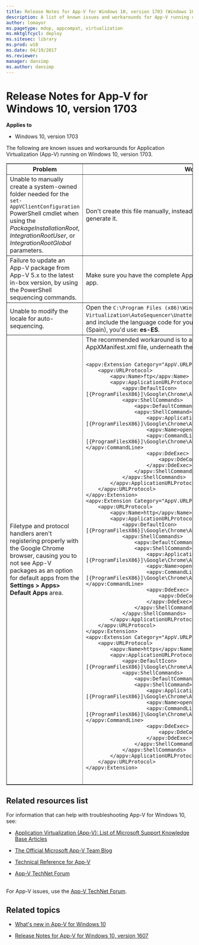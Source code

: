 ```yaml
---
title: Release Notes for App-V for Windows 10, version 1703 (Windows 10)
description: A list of known issues and workarounds for App-V running on Windows 10, version 1703.
author: lomayor
ms.pagetype: mdop, appcompat, virtualization
ms.mktglfcycl: deploy
ms.sitesec: library
ms.prod: w10
ms.date: 04/19/2017
ms.reviewer:
manager: dansimp
ms.author: dansimp
---
```



# Release Notes for App-V for Windows 10, version 1703

**Applies to**
-   Windows 10, version 1703

The following are known issues and workarounds for Application Virtualization (App-V) running on Windows 10, version 1703.

<table border="1">
    <thead>
        <th>Problem</th>
        <th>Workaround</th>
    </thead>
    <tbody>
        <tr>
            <td>Unable to manually create a system-owned folder needed for the <code>set-AppVClientConfiguration</code> PowerShell cmdlet when using the <i>PackageInstallationRoot</i>, <i>IntegrationRootUser</i>, or <i>IntegrationRootGlobal</i> parameters.</td>
            <td>Don&#39;t create this file manually, instead let the <code>Add-AppVClientPackage</code> cmdlet auto-generate it.</td>
        </tr>
        <tr>
            <td>Failure to update an App-V package from App-V 5.x to the latest in-box version, by using the PowerShell sequencing commands.</td>
            <td>Make sure you have the complete App-V package or the MSI file from the original app.</td>
        </tr>
        <tr>
            <td>Unable to modify the locale for auto-sequencing.</td>
            <td>Open the <code>C:\Program Files (x86)\Windows Kits\10\Microsoft Application Virtualization\AutoSequencer\Unattend_Sequencer_User_Setup_Template.xml</code> file and include the language code for your locale. For example, if you wanted Spanish (Spain), you&#39;d use: <strong>es-ES</strong>.</td>
        </tr>
        <tr>
            <td>Filetype and protocol handlers aren&#39;t registering properly with the Google Chrome browser, causing you to not see App-V packages as an option for default apps from the <strong>Settings &gt; Apps&gt; Default Apps</strong> area.</td>
            <td>The recommended workaround is to add the following code to the AppXManifest.xml file, underneath the <strong>&lt;appv:Extensions&gt;</strong> tag:
<pre><code>
&lt;appv:Extension Category="AppV.URLProtocol"&gt;
    &lt;appv:URLProtocol&gt;
        &lt;appv:Name&gt;ftp&lt;/appv:Name&gt;
        &lt;appv:ApplicationURLProtocol&gt;
            &lt;appv:DefaultIcon&gt;[{ProgramFilesX86}]\Google\Chrome\Application\chrome.exe,0&lt;/appv:DefaultIcon&gt;
            &lt;appv:ShellCommands&gt;
                &lt;appv:DefaultCommand&gt;open&lt;/appv:DefaultCommand&gt;
                &lt;appv:ShellCommand&gt;
                    &lt;appv:ApplicationId&gt;[{ProgramFilesX86}]\Google\Chrome\Application\chrome.exe&lt;/appv:ApplicationId&gt;
                    &lt;appv:Name&gt;open&lt;/appv:Name&gt;
                    &lt;appv:CommandLine&gt;"[{ProgramFilesX86}]\Google\Chrome\Application\chrome.exe" -- "%1"&lt;/appv:CommandLine&gt;
                    &lt;appv:DdeExec&gt;
                        &lt;appv:DdeCommand /&gt;
                    &lt;/appv:DdeExec&gt;
                &lt;/appv:ShellCommand&gt;
            &lt;/appv:ShellCommands&gt;
        &lt;/appv:ApplicationURLProtocol&gt;
    &lt;/appv:URLProtocol&gt;
&lt;/appv:Extension&gt;
&lt;appv:Extension Category="AppV.URLProtocol"&gt;
    &lt;appv:URLProtocol&gt;
        &lt;appv:Name&gt;http&lt;/appv:Name&gt;
        &lt;appv:ApplicationURLProtocol&gt;
            &lt;appv:DefaultIcon&gt;[{ProgramFilesX86}]\Google\Chrome\Application\chrome.exe,0&lt;/appv:DefaultIcon&gt;
            &lt;appv:ShellCommands&gt;
                &lt;appv:DefaultCommand&gt;open&lt;/appv:DefaultCommand&gt;
                &lt;appv:ShellCommand&gt;
                    &lt;appv:ApplicationId&gt;[{ProgramFilesX86}]\Google\Chrome\Application\chrome.exe&lt;/appv:ApplicationId&gt;
                    &lt;appv:Name&gt;open&lt;/appv:Name&gt;
                    &lt;appv:CommandLine&gt;"[{ProgramFilesX86}]\Google\Chrome\Application\chrome.exe" -- "%1"&lt;/appv:CommandLine&gt;
                    &lt;appv:DdeExec&gt;
                        &lt;appv:DdeCommand /&gt;
                    &lt;/appv:DdeExec&gt;
                &lt;/appv:ShellCommand&gt;
            &lt;/appv:ShellCommands&gt;
        &lt;/appv:ApplicationURLProtocol&gt;
    &lt;/appv:URLProtocol&gt;
&lt;/appv:Extension&gt;
&lt;appv:Extension Category="AppV.URLProtocol"&gt;
    &lt;appv:URLProtocol&gt;
        &lt;appv:Name&gt;https&lt;/appv:Name&gt;
        &lt;appv:ApplicationURLProtocol&gt;
            &lt;appv:DefaultIcon&gt;[{ProgramFilesX86}]\Google\Chrome\Application\chrome.exe,0&lt;/appv:DefaultIcon&gt;
            &lt;appv:ShellCommands&gt;
                &lt;appv:DefaultCommand&gt;open&lt;/appv:DefaultCommand&gt;
                &lt;appv:ShellCommand&gt;
                    &lt;appv:ApplicationId&gt;[{ProgramFilesX86}]\Google\Chrome\Application\chrome.exe&lt;/appv:ApplicationId&gt;
                    &lt;appv:Name&gt;open&lt;/appv:Name&gt;
                    &lt;appv:CommandLine&gt;"[{ProgramFilesX86}]\Google\Chrome\Application\chrome.exe" -- "%1"&lt;/appv:CommandLine&gt;
                    &lt;appv:DdeExec&gt;
                        &lt;appv:DdeCommand /&gt;
                    &lt;/appv:DdeExec&gt;
                &lt;/appv:ShellCommand&gt;
            &lt;/appv:ShellCommands&gt;
        &lt;/appv:ApplicationURLProtocol&gt;
    &lt;/appv:URLProtocol&gt;
&lt;/appv:Extension&gt;
</code></pre><br/>            </td>
        </tr>
    </tbody>
</table>


## Related resources list
For information that can help with troubleshooting App-V for Windows 10, see:
- [Application Virtualization (App-V): List of Microsoft Support Knowledge Base Articles](https://social.technet.microsoft.com/wiki/contents/articles/14272.app-v-v5-x-list-of-microsoft-support-knowledge-base-articles.aspx)

- [The Official Microsoft App-V Team Blog](https://blogs.technet.microsoft.com/appv/)

- [Technical Reference for App-V](https://technet.microsoft.com/itpro/windows/manage/appv-technical-reference)

- [App-V TechNet Forum](https://social.technet.microsoft.com/forums/en-us/home?forum=mdopappv)


<br>For App-V issues, use the [App-V TechNet Forum](https://social.technet.microsoft.com/Forums/en-US/home?forum=mdopappv).

## Related topics
- [What's new in App-V for Windows 10](appv-about-appv.md)

- [Release Notes for App-V for Windows 10, version 1607](appv-release-notes-for-appv-for-windows-1703.md)

